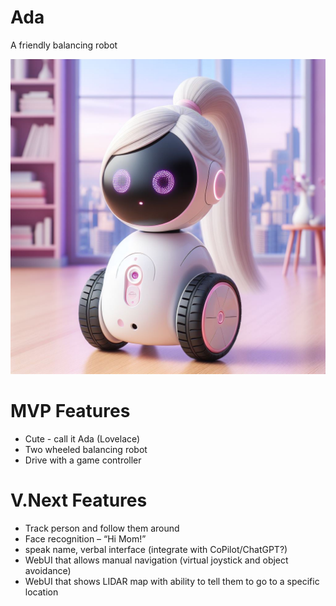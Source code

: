 # Ada
A friendly balancing robot

![Ada, the friendly balancing robot](images/_2174df76-0215-4122-abec-6b94d869bbaf.jpg)

# MVP Features
* Cute - call it Ada (Lovelace)
* Two wheeled balancing robot
* Drive with a game controller
# V.Next Features
* Track person and follow them around
* Face recognition – “Hi Mom!”
* speak name, verbal interface (integrate with CoPilot/ChatGPT?)
* WebUI that allows manual navigation (virtual joystick and object avoidance)
* WebUI that shows LIDAR map with ability to tell them to go to a specific location
